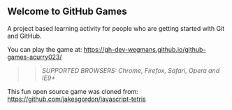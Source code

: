 ## Welcome to GitHub Games

A project based learning activity for people who are getting started with Git and GitHub.

You can play the game at: https://gh-dev-wegmans.github.io/github-games-acurry023/

>> _*SUPPORTED BROWSERS*: Chrome, Firefox, Safari, Opera and IE9+_

This fun open source game was cloned from: https://github.com/jakesgordon/javascript-tetris
